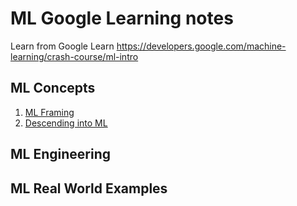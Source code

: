 # ML Google Learning notes

 Learn from Google Learn 
 https://developers.google.com/machine-learning/crash-course/ml-intro


## ML Concepts

1. [ML Framing](ml-framing.md)
2. [Descending into ML](ml-descending-into-ml.md)

## ML Engineering

## ML Real World Examples

